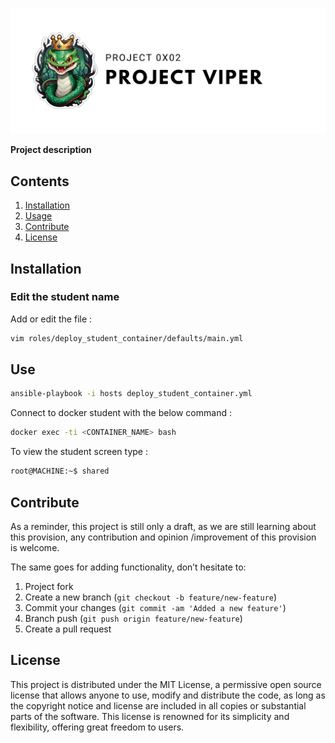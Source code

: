 ![banner_0x02](./sources/banner_0x02.png)

**Project description**

## Contents

1. [Installation](#installation)
2. [Usage](#use)
3. [Contribute](#contribute)
4. [License](#license)

## Installation

### Edit the student name

Add or edit the file : 

```bash
vim roles/deploy_student_container/defaults/main.yml
```

## Use

```bash
ansible-playbook -i hosts deploy_student_container.yml
```

Connect to docker student with the below command :

```bash
docker exec -ti <CONTAINER_NAME> bash
```

To view the student screen type : 

```bash
root@MACHINE:~$ shared
```

## Contribute

As a reminder, this project is still only a draft, as we are still learning about this provision, any contribution and opinion /improvement of this provision is welcome.

The same goes for adding functionality, don’t hesitate to:

1. Project fork
2. Create a new branch (`git checkout -b feature/new-feature`)
3. Commit your changes (`git commit -am 'Added a new feature'`)
4. Branch push (`git push origin feature/new-feature`)
5. Create a pull request

## License

This project is distributed under the MIT License, a permissive open source license that allows anyone to use, modify and distribute the code, as long as the copyright notice and license are included in all copies or substantial parts of the software. This license is renowned for its simplicity and flexibility, offering great freedom to users.
